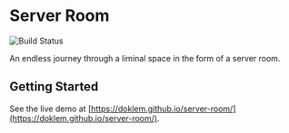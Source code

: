 # Server Room
![Build Status](https://github.com/doklem/server-room/actions/workflows/webpack.yml/badge.svg?branch=main)

An endless journey through a liminal space in the form of a server room.

## Getting Started
See the live demo at [https://doklem.github.io/server-room/](https://doklem.github.io/server-room/).